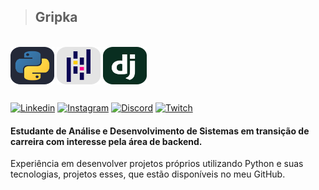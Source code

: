 >## Gripka 

<div style="display: inline_block"><br>
  <img align="center" alt="GripkaPython" height="60" width="70" src="https://github.com/tandpfun/skill-icons/blob/main/icons/Python-Dark.svg">
  <img align="center" alt="GripkaPandas" height="60" width="70" src="https://github.com/gripka/icones_skill/blob/main/icones/pandas.svg">
  <img align="center" alt="GripkaDjango" height="60" width="70" src="https://github.com/tandpfun/skill-icons/blob/main/icons/Django.svg">

</div>

  ##

[![Linkedin](https://img.shields.io/badge/LinkedIn-0077B5?style=for-the-badge&logo=linkedin&logoColor=white)](https://www.linkedin.com/in/gripka)
[![Instagram](https://img.shields.io/badge/Instagram-E4405F?style=for-the-badge&logo=instagram&logoColor=white)](https://www.instagram.com/gripkinha)
[![Discord](https://img.shields.io/badge/Discord-7289DA?style=for-the-badge&logo=discord&logoColor=white)](https://discord.gg/PwvzkGx)
[![Twitch](https://img.shields.io/badge/Twitch-9146FF?style=for-the-badge&logo=twitch&logoColor=white)](https://www.twitch.tv/gripka)

#### Estudante de Análise e Desenvolvimento de Sistemas em transição de carreira com interesse pela área de backend. 

Experiência em desenvolver projetos próprios utilizando Python e suas tecnologias, projetos esses, que estão disponíveis no meu GitHub. 
